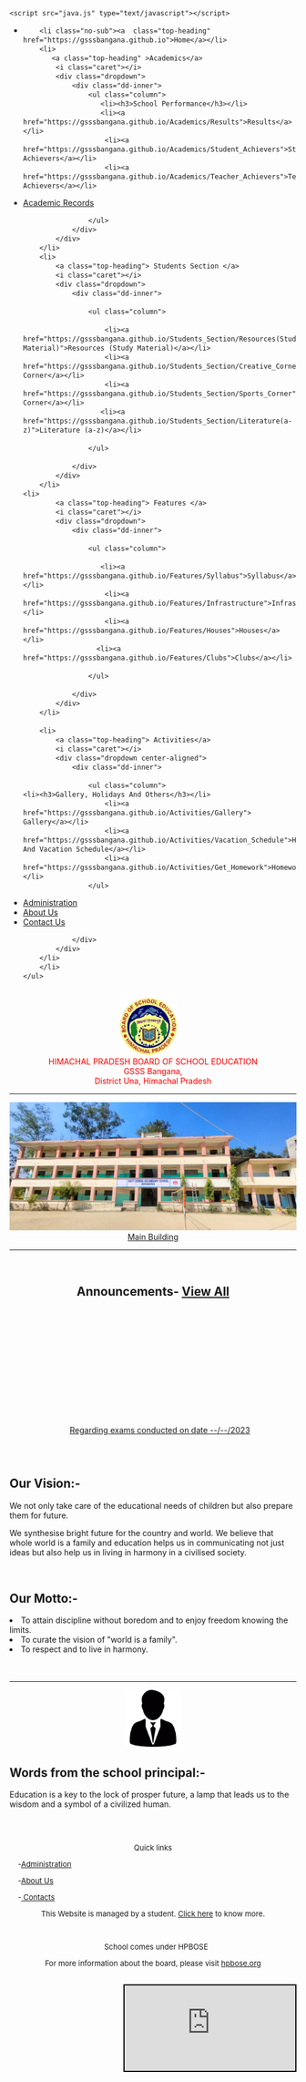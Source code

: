
<html>
<head>
    <meta name="viewport" content="width=device-width, initial-scale=1.0">
    <title>Home | GSSSBangana</title>
    <link href="main.css" rel="stylesheet" type="text/css" />

    <script src="java.js" type="text/javascript"></script>

   <link rel=" icon" href="/hpbose.ICO" type="image/x-icon"/>
<link rel="shortcut icon" href="/hpbose.ICO" type="image/x-icon"/>
<meta name="description" content=""/>
<meta property="og:image" content="https://i.imgur.com/DG2HG8s.png">
<link rel="apple-touch-icon" sizes="152x152" href="/apple-touch-icon-152x152-precomposed.png"/>
<link rel="apple-touch-icon" sizes="120x120" href="/apple-touch-icon-120x120-precomposed.png"/>

</head>
<body>
<cure>
<nav id="ddmenu">
    <div class="menu-icon"></div>
    <ul>
        <li class="full-width">
            
                     
        <li class="no-sub"><a  class="top-heading" href="https://gsssbangana.github.io">Home</a></li>
        <li>
           <a class="top-heading" >Academics</a>
            <i class="caret"></i>
            <div class="dropdown">
                <div class="dd-inner">
                    <ul class="column">
                       <li><h3>School Performance</h3></li>
                       <li><a href="https://gsssbangana.github.io/Academics/Results">Results</a></li>
                        <li><a href="https://gsssbangana.github.io/Academics/Student_Achievers">Student Achievers</a></li>
                        <li><a href="https://gsssbangana.github.io/Academics/Teacher_Achievers">Teacher Achievers</a></li>
<li><a href="https://gsssbangana.github.io/Academics/Academic_Records">Academic Records</a></li>
                         
                      
                    </ul>
                </div>
            </div>
        </li>
        <li>
            <a class="top-heading"> Students Section </a>
            <i class="caret"></i>
            <div class="dropdown">
                <div class="dd-inner">
                   
                    <ul class="column">
                     
                        <li><a href="https://gsssbangana.github.io/Students_Section/Resources(Study Material)">Resources (Study Material)</a></li>
                        <li><a href="https://gsssbangana.github.io/Students_Section/Creative_Corner">Creative Corner</a></li>
                        <li><a href="https://gsssbangana.github.io/Students_Section/Sports_Corner">Sports Corner</a></li>
                       <li><a href="https://gsssbangana.github.io/Students_Section/Literature(a-z)">Literature (a-z)</a></li>
                       
                    </ul>
                   
                </div>
            </div>
        </li>
    <li>
            <a class="top-heading"> Features </a>
            <i class="caret"></i>
            <div class="dropdown">
                <div class="dd-inner">
                   
                    <ul class="column">
                     
                       <li><a href="https://gsssbangana.github.io/Features/Syllabus">Syllabus</a></li>
                        <li><a href="https://gsssbangana.github.io/Features/Infrastructure">Infrastructure</a></li>
                        <li><a href="https://gsssbangana.github.io/Features/Houses">Houses</a></li>
                      <li><a href="https://gsssbangana.github.io/Features/Clubs">Clubs</a></li>
                       
                    </ul>
                   
                </div>
            </div>
        </li>
       
        <li>
            <a class="top-heading"> Activities</a>
            <i class="caret"></i>
            <div class="dropdown center-aligned">
                <div class="dd-inner">
                
                    <ul class="column">
    <li><h3>Gallery, Holidays And Others</h3></li>
                        <li><a href="https://gsssbangana.github.io/Activities/Gallery"> Gallery</a></li>
                        <li><a href="https://gsssbangana.github.io/Activities/Vacation_Schedule">Holidays And Vacation Schedule</a></li>
                        <li><a href="https://gsssbangana.github.io/Activities/Get_Homework">Homework</a></li>
                    </ul>
 <li class="no-sub">
            <a class="top-heading" href="https://gsssbangana.github.io/Administration">Administration</a>
        </li>
 
<li class="no-sub">
            <a class="top-heading" href="https://gsssbangana.github.io/About_Us">About Us</a>
 </li>
<li class="no-sub">
            <a class="top-heading" href="https://gsssbangana.github.io/Contacts">Contact Us</a>
        </li>
       
                </div>
            </div>
        </li>
        </li>
    </ul>
</nav>

<br>
<center>
<a href="https://gsssbangana.github.io/"><img src="hpboard.png" width="100px" class="center"></a>
&nbsp; &nbsp;<br> <font color="red"> HIMACHAL PRADESH BOARD OF SCHOOL EDUCATION
<br>
 GSSS Bangana,
<br>District Una, Himachal Pradesh</font><hr>
</center>
<center>
<div id="object">
<img src="images/School01.png"  alt="centered-image">
  <div class="text"><u>Main Building</u></div>
</div>
</center>
<hr>
<br>
<div class="container1">
<div>
 <div class="item">
<div class="anli">

<announcements>
<h2 align="center">Announcements- <a href="https://gsssbangana.github.io/Announcements">View All</a> </h2></announcements>
<br>
<ul> 
<marquee direction="up" scrollamount="3">
<p align="center"> <a href="#">Regarding exams conducted on date --/--/2023</a></p>
<br>
 <p align="center"><a href="#">Regarding Results of exams conducted on date --/--/2023</a> </p>
<br>
 <p align="center"><a href="#">Coming-up events (2023)</a> </p>
<br>
 <p align="center"><a href="#">Holidays Homework for vacation period --/--/2023 to --/--/2023</a> </p>
</marquee>
</ul></div> </div> 


 
<div class="item">


<h2> Our <unlight><hilight>Vision</hilight></unlight>:-</h2>
<beauty>
<p> We not only take care of the educational needs of children but also prepare them for future.</p>
<p> We synthesise bright future for the country and world. We believe that whole world is a family and education helps us in communicating not just ideas but also help us in living in harmony in a civilised society. </p>
</beauty> 
<br>


<h2> Our <unlight><hilight>Motto</hilight></unlight>:-</h2>
<beauty>
<li> To attain discipline without boredom and to enjoy freedom knowing the limits. </li>
<li> To curate the vision of "world is a family". </li>
<li> To respect and to live in harmony. </li>

</beauty> 
</div>
</div>
</div>
<br>
<br>
<hr>





<center>

<img src="images/man.png" width="100px"  class="roundimg"> 
</center>
<block1>
<h2>Words from the school principal:-</h2>

<p> Education is a key to the lock of prosper future, a lamp that leads us to the wisdom and a symbol of a civilized human. </p>




</block1>
</cure>
<br>
<footer>
<font size="2">
<div id="container">
<br>

<div>
<p align="center"> Quick links </p>

<p>  &nbsp;    &nbsp;  -<a href='https://gsssbangana.github.io/Administration'>Administration</a>&nbsp;    &nbsp; </p>
<p>    &nbsp;    &nbsp;    -<a href='https://gsssbangana.github.io/About_Us' text-decoration="none">About Us</a>&nbsp;    &nbsp; </p>
<p>     &nbsp;    &nbsp;   -<a href='https://gsssbangana.github.io/Contacts'> Contacts</a> &nbsp;    &nbsp;</p>


</div>
<div display="block">
<p align="center"> This Website is managed by a student. <a href="https://divyanshushares.github.io">Click here</a> to know more. </p>
<br>
<p align="center"  >  &nbsp;    &nbsp;School comes under HPBOSE</p>

<p align="center"> For more information about the board, please visit <a href="https://hpbose.org">hpbose.org</a>
</div>

<div align="righ">
<br>
<iframe src="https://www.google.com/maps/embed?pb=!1m18!1m12!1m3!1d2140.0904126441606!2d76.3464936739279!3d31.628883355705987!2m3!1f0!2f0!3f0!3m2!1i1024!2i768!4f13.1!3m3!1m2!1s0x391b29e8a9d53905%3A0x5a09016f8c0150c2!2sGovernment%20Senior%20Secondary%20School!5e0!3m2!1sen!2sin!4v1698417746425!5m2!1sen!2sin" align="right"  style="border:2px solid black;" allowfullscreen="" loading="fast" referrerpolicy="no-referrer-when-downgrade" w></iframe>
</div>

